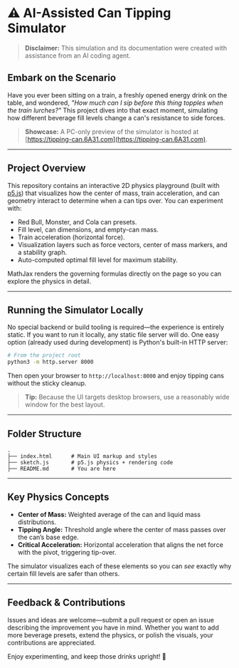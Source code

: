 # ⚠️ AI-Assisted Can Tipping Simulator

> **Disclaimer:** This simulation and its documentation were created with assistance from an AI coding agent. 

## Embark on the Scenario

Have you ever been sitting on a train, a freshly opened energy drink on the table, and wondered, *"How much can I sip before this thing topples when the train lurches?"* This project dives into that exact moment, simulating how different beverage fill levels change a can's resistance to side forces.

> **Showcase:** A PC-only preview of the simulator is hosted at [https://tipping-can.6A31.com](https://tipping-can.6A31.com).

---

## Project Overview

This repository contains an interactive 2D physics playground (built with [p5.js](https://p5js.org/)) that visualizes how the center of mass, train acceleration, and can geometry interact to determine when a can tips over. You can experiment with:

- Red Bull, Monster, and Cola can presets.
- Fill level, can dimensions, and empty-can mass.
- Train acceleration (horizontal force).
- Visualization layers such as force vectors, center of mass markers, and a stability graph.
- Auto-computed optimal fill level for maximum stability.

MathJax renders the governing formulas directly on the page so you can explore the physics in detail.

---

## Running the Simulator Locally

No special backend or build tooling is required—the experience is entirely static. If you want to run it locally, any static file server will do. One easy option (already used during development) is Python's built-in HTTP server:

```bash
# From the project root
python3 -m http.server 8000
```

Then open your browser to `http://localhost:8000` and enjoy tipping cans without the sticky cleanup.

> **Tip:** Because the UI targets desktop browsers, use a reasonably wide window for the best layout.

---

## Folder Structure

```
.
├── index.html      # Main UI markup and styles
├── sketch.js       # p5.js physics + rendering code
├── README.md       # You are here
```

---

## Key Physics Concepts

- **Center of Mass:** Weighted average of the can and liquid mass distributions.
- **Tipping Angle:** Threshold angle where the center of mass passes over the can’s base edge.
- **Critical Acceleration:** Horizontal acceleration that aligns the net force with the pivot, triggering tip-over.

The simulator visualizes each of these elements so you can *see* exactly why certain fill levels are safer than others.

---

## Feedback & Contributions

Issues and ideas are welcome—submit a pull request or open an issue describing the improvement you have in mind. Whether you want to add more beverage presets, extend the physics, or polish the visuals, your contributions are appreciated.

Enjoy experimenting, and keep those drinks upright! 🍾
